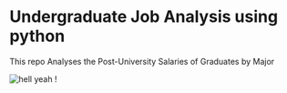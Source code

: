 # Undergraduate Job Analysis using python
   
This repo Analyses the Post-University Salaries of Graduates by Major

![hell yeah !](https://img.buzzfeed.com/buzzfeed-static/static/2013-11/enhanced/webdr05/20/22/anigif_enhanced-buzz-16394-1385004718-0.gif)
